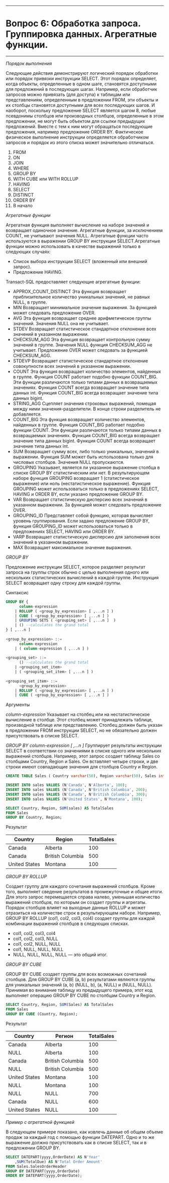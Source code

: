 ___

# Вопрос 6: Обработка запроса. Группировка данных. Агрегатные функции.

___

_Порядок выполнения_

Следующие действия демонстрируют логический порядок обработки или порядок привязки инструкции SELECT. Этот порядок определяет, когда объекты, определенные в одном шаге, становятся доступными для предложений в последующих шагах. Например, если обработчик запросов можно привязать (для доступа) к таблицам или представлениям, определенным в предложении FROM, эти объекты и их столбцы становятся доступными для всех последующих шагов. И наоборот, поскольку предложение SELECT является шагом 8, любые псевдонимы столбцов или производных столбцов, определенные в этом предложении, не могут быть объектом для ссылки предыдущих предложений. Вместе с тем к ним могут обращаться последующие предложения, например предложение ORDER BY. Фактическое физическое выполнение инструкции определяется обработчиком запросов и порядок из этого списка может значительно отличаться.

1. FROM
2. ON
3. JOIN
4. WHERE
5. GROUP BY
6. WITH CUBE или WITH ROLLUP
7. HAVING
8. SELECT
9. DISTINCT
10. ORDER BY
11. В начало

_Агрегатные функции_

Агрегатная функция выполняет вычисление на наборе значений и возвращает одиночное значение. Агрегатные функции, за исключением COUNT, не учитывают значения NULL. Агрегатные функции часто используются в выражении GROUP BY инструкции SELECT.Агрегатные функции можно использовать в качестве выражений только в следующих случаях:

* Список выбора инструкции SELECT (вложенный или внешний запрос).
* Предложение HAVING.

Transact-SQL предоставляет следующие агрегатные функции:

* APPROX_COUNT_DISTINCT
Эта функция возвращает приблизительное количество уникальных значений, не равных NULL, в группе.
* MIN
Возвращает минимальное значение выражения. За функцией может следовать предложение OVER.
* AVG
Эта функция возвращает среднее арифметическое группы значений. Значения NULL она не учитывает.
* STDEV
Возвращает статистическое стандартное отклонение всех значений в указанном выражении.
* CHECKSUM_AGG
Эта функция возвращает контрольную сумму значений в группе. Значения NULL функция CHECKSUM_AGG не учитывает. Предложение OVER может следовать за функцией CHECKSUM_AGG.
* STDEVP
Возвращает статистическое стандартное отклонение совокупности всех значений в указанном выражении.
* COUNT
Эта функция возвращает количество элементов, найденных в группе. Функция COUNT работает подобно функции COUNT_BIG. Эти функции различаются только типами данных в возвращаемых значениях. Функция COUNT всегда возвращает значение типа данных int. Функция COUNT_BIG всегда возвращает значение типа данных bigint.
* STRING_AGG
Сцепляет значения строковых выражений, помещая между ними значения-разделители. В конце строки разделитель не добавляется.
* COUNT_BIG
Эта функция возвращает количество элементов, найденных в группе. Функция COUNT_BIG работает подобно функции COUNT. Эти функции различаются только типами данных в возвращаемых значениях. Функция COUNT_BIG всегда возвращает значение типа данных bigint. Функция COUNT всегда возвращает значение типа данных int.
* SUM
Возвращает сумму всех, либо только уникальных, значений в выражении. Функция SUM может быть использована только для числовых столбцов. Значения NULL пропускаются.
* GROUPING
Указывает, является ли указанное выражение столбца в списке GROUP BY статистическим или нет. В результирующем наборе функция GROUPING возвращает 1 (статистическое выражение) или ноль (нестатистическое выражение). Функция GROUPING может использоваться только в предложениях SELECT, HAVING и ORDER BY, если указано предложение GROUP BY.
* VAR
Возвращает статистическую дисперсию всех значений в указанном выражении. За функцией может следовать предложение OVER.
* GROUPING_ID
Представляет собой функцию, которая вычисляет уровень группирования. Если задано предложение GROUP BY, функция GROUPING_ID может использоваться только в предложениях SELECT, HAVING или ORDER BY.
* VARP
Возвращает статистическую дисперсию для заполнения всех значений в указанном выражении.
* MAX
Возвращает максимальное значение выражения.

_GROUP BY_

Предложение инструкции SELECT, которое разделяет результат запроса на группы строк обычно с целью выполнения одного или нескольких статистических вычислений в каждой группе. Инструкция SELECT возвращает одну строку для каждой группы.

Синтаксис

```sql
GROUP BY {
      column-expression  
    | ROLLUP ( <group_by_expression> [ ,...n ] )  
    | CUBE ( <group_by_expression> [ ,...n ] )  
    | GROUPING SETS ( <grouping_set> [ ,...n ]  )  
    | () --calculates the grand total 
} [ ,...n ] 
 
<group_by_expression> ::=  
      column-expression  
    | ( column-expression [ ,...n ] )    
   
<grouping_set> ::=  
      () --calculates the grand total  
    | <grouping_set_item>  
    | ( <grouping_set_item> [ ,...n ] )  
  
<grouping_set_item> ::=  
      <group_by_expression>  
    | ROLLUP ( <group_by_expression> [ ,...n ] )  
    | CUBE ( <group_by_expression> [ ,...n ] ) 
```

Аргументы

_column-expression_
Указывает на столбец или на нестатистическое вычисление в столбце. Этот столбец может принадлежать таблице, производной таблице или представлению. Столбец должен быть указан в предложении FROM инструкции SELECT, но не обязательно должен присутствовать в списке SELECT.

_GROUP BY column-expression [ ,...n ]_
Группирует результаты инструкции SELECT в соответствии со значениями в списке одного или нескольких выражений столбцов.
Например, этот запрос создает таблицу Sales со столбцами Country, Region и Sales. Он вставляет четыре строки, и две строки имеют совпадающие значения для столбцов Country и Region.

```sql
CREATE TABLE Sales ( Country varchar(50), Region varchar(50), Sales int );

INSERT INTO sales VALUES (N'Canada', N'Alberta', 100);
INSERT INTO sales VALUES (N'Canada', N'British Columbia', 200);
INSERT INTO sales VALUES (N'Canada', N'British Columbia', 300);
INSERT INTO sales VALUES (N'United States', N'Montana', 100);

SELECT Country, Region, SUM(sales) AS TotalSales
FROM Sales
GROUP BY Country, Region;
```

Результат

Country | Region | TotalSales
--- | --- | ---
Canada | Alberta |	100
Canada	| British Columbia | 500
United States |	Montana | 100

_GROUP BY ROLLUP_

Создает группу для каждого сочетания выражений столбцов. Кроме того, выполняет сведение результатов в промежуточные и общие итоги. Для этого запрос перемещается справа налево, уменьшая количество выражений столбцов, по которым он создает группы и агрегаты.
Порядок столбцов влияет на выходные данные ROLLUP и может отразиться на количестве строк в результирующем наборе.
Например, GROUP BY ROLLUP (col1, col2, col3, col4) создает группы для каждой комбинации выражений столбцов в следующих списках.
* col1, col2, col3, col4
* col1, col2, col3, NULL
* col1, col2, NULL, NULL
* col1, NULL, NULL, NULL
* NULL, NULL, NULL, NULL — это общий итог.

_GROUP BY CUBE_

GROUP BY CUBE создает группы для всех возможных сочетаний столбцов. Для GROUP BY CUBE (a, b) результатами являются группы для уникальных значений (a, b) (NULL, b), (a, NULL) и (NULL, NULL).
Принимая во внимание таблицу из предыдущего примера, этот код выполняет операцию GROUP BY CUBE по столбцам Country и Region.

```sql
SELECT Country, Region, SUM(Sales) AS TotalSales
FROM Sales
GROUP BY CUBE (Country, Region);
```

Результат

Country |	Регион|	TotalSales
---|---|---
Canada |	Alberta	| 100
NULL |	Alberta	| 100
Canada |	British Columbia |	500
NULL |	British Columbia	| 500
United States |	Montana	| 100
NULL |	Montana	| 100
NULL |	NULL	| 700
Canada |	NULL |	600
United States |	NULL |	100

_Пример с агрегатной функцией_

В следующем примере показано, как извлечь данные об общем объеме продаж за каждый год с помощью функции DATEPART. Одно и то же выражение должно присутствовать как в списке SELECT, так и в предложении GROUP BY.

```sql
SELECT DATEPART(yyyy,OrderDate) AS N'Year'  
    ,SUM(TotalDue) AS N'Total Order Amount'  
FROM Sales.SalesOrderHeader  
GROUP BY DATEPART(yyyy,OrderDate)  
ORDER BY DATEPART(yyyy,OrderDate);
```